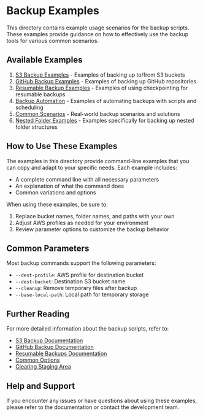 # Backup Examples

This directory contains example usage scenarios for the backup scripts. These examples provide guidance on how to effectively use the backup tools for various common scenarios.

## Available Examples

1. [S3 Backup Examples](s3_backup_examples.md) - Examples of backing up to/from S3 buckets
2. [GitHub Backup Examples](github_backup_examples.md) - Examples of backing up GitHub repositories
3. [Resumable Backup Examples](resumable_backup_examples.md) - Examples of using checkpointing for resumable backups
4. [Backup Automation](backup_automation.md) - Examples of automating backups with scripts and scheduling
5. [Common Scenarios](common_scenarios.md) - Real-world backup scenarios and solutions
6. [Nested Folder Examples](nested_folder_examples.md) - Examples specifically for backing up nested folder structures

## How to Use These Examples

The examples in this directory provide command-line examples that you can copy and adapt to your specific needs. Each example includes:

- A complete command line with all necessary parameters
- An explanation of what the command does
- Common variations and options

When using these examples, be sure to:

1. Replace bucket names, folder names, and paths with your own
2. Adjust AWS profiles as needed for your environment
3. Review parameter options to customize the backup behavior

## Common Parameters

Most backup commands support the following parameters:

- `--dest-profile`: AWS profile for destination bucket
- `--dest-bucket`: Destination S3 bucket name
- `--cleanup`: Remove temporary files after backup
- `--base-local-path`: Local path for temporary storage

## Further Reading

For more detailed information about the backup scripts, refer to:

- [S3 Backup Documentation](../docs/s3_backup.md)
- [GitHub Backup Documentation](../docs/github_backup.md)
- [Resumable Backups Documentation](../docs/resumable_backups.md)
- [Common Options](../docs/common.md)
- [Clearing Staging Area](../docs/clear_staging.md)

## Help and Support

If you encounter any issues or have questions about using these examples, please refer to the documentation or contact the development team.